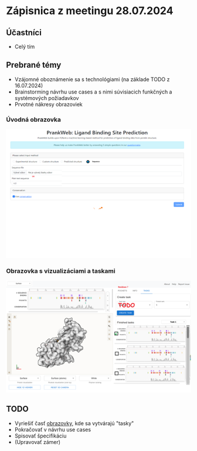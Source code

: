 # Zápisnica z meetingu 28.07.2024

## Účastníci

- Celý tím

## Prebrané témy

- Vzájomné oboznámenie sa s technológiami (na základe TODO z 16.07.2024)
- Brainstorming návrhu use cases a s nimi súvisiacich funkčných a systémových požiadavkov
- Prvotné nákresy obrazoviek

### Úvodná obrazovka

![Úvodná obrazovka](./Obrazovka_1.png)

### Obrazovka s vizualizáciami a taskami

![Obrazovka s vizualizáciami a taskami](./Obrazovka_2.png)

## TODO

- Vyriešiť časť [obrazovky](#obrazovka-s-vizualizáciami-a-taskami), kde sa vytvárajú "tasky"
- Pokračovať v návrhu use cases
- Spisovať špecifikáciu
- (Upravovať zámer)